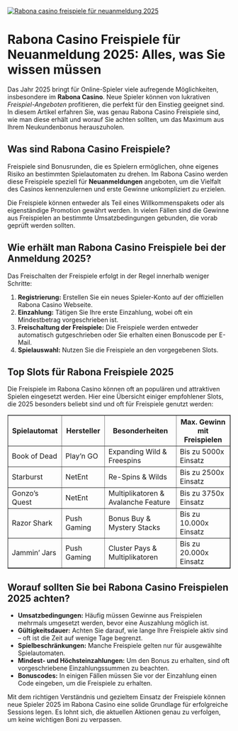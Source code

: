[![Rabona casino freispiele für neuanmeldung 2025](https://123-caf.pages.dev/gitsignup.png)](https://vrmoo.ru/Bt82HjjY)

<h1>Rabona Casino Freispiele für Neuanmeldung 2025: Alles, was Sie wissen müssen</h1>  <p>Das Jahr 2025 bringt für Online-Spieler viele aufregende Möglichkeiten, insbesondere im <strong>Rabona Casino</strong>. Neue Spieler können von lukrativen <em>Freispiel-Angeboten</em> profitieren, die perfekt für den Einstieg geeignet sind. In diesem Artikel erfahren Sie, was genau Rabona Casino Freispiele sind, wie man diese erhält und worauf Sie achten sollten, um das Maximum aus Ihrem Neukundenbonus herauszuholen.</p>  <h2>Was sind Rabona Casino Freispiele?</h2>  <p>Freispiele sind Bonusrunden, die es Spielern ermöglichen, ohne eigenes Risiko an bestimmten Spielautomaten zu drehen. Im Rabona Casino werden diese Freispiele speziell für <strong>Neuanmeldungen</strong> angeboten, um die Vielfalt des Casinos kennenzulernen und erste Gewinne unkompliziert zu erzielen.</p>  <p>Die Freispiele können entweder als Teil eines Willkommenspakets oder als eigenständige Promotion gewährt werden. In vielen Fällen sind die Gewinne aus Freispielen an bestimmte Umsatzbedingungen gebunden, die vorab geprüft werden sollten.</p>  <h2>Wie erhält man Rabona Casino Freispiele bei der Anmeldung 2025?</h2>  <p>Das Freischalten der Freispiele erfolgt in der Regel innerhalb weniger Schritte:</p>  <ol>   <li><strong>Registrierung:</strong> Erstellen Sie ein neues Spieler-Konto auf der offiziellen Rabona Casino Webseite.</li>   <li><strong>Einzahlung:</strong> Tätigen Sie Ihre erste Einzahlung, wobei oft ein Mindestbetrag vorgeschrieben ist.</li>   <li><strong>Freischaltung der Freispiele:</strong> Die Freispiele werden entweder automatisch gutgeschrieben oder Sie erhalten einen Bonuscode per E-Mail.</li>   <li><strong>Spielauswahl:</strong> Nutzen Sie die Freispiele an den vorgegebenen Slots.</li> </ol>  <h2>Top Slots für Rabona Freispiele 2025</h2>  <p>Die Freispiele im Rabona Casino können oft an populären und attraktiven Spielen eingesetzt werden. Hier eine Übersicht einiger empfohlener Slots, die 2025 besonders beliebt sind und oft für Freispiele genutzt werden:</p>  <table border="1" cellpadding="8" cellspacing="0">   <thead>     <tr>       <th>Spielautomat</th>       <th>Hersteller</th>       <th>Besonderheiten</th>       <th>Max. Gewinn mit Freispielen</th>     </tr>   </thead>   <tbody>     <tr>       <td>Book of Dead</td>       <td>Play’n GO</td>       <td>Expanding Wild & Freespins</td>       <td>Bis zu 5000x Einsatz</td>     </tr>     <tr>       <td>Starburst</td>       <td>NetEnt</td>       <td>Re-Spins & Wilds</td>       <td>Bis zu 2500x Einsatz</td>     </tr>     <tr>       <td>Gonzo’s Quest</td>       <td>NetEnt</td>       <td>Multiplikatoren & Avalanche Feature</td>       <td>Bis zu 3750x Einsatz</td>     </tr>     <tr>       <td>Razor Shark</td>       <td>Push Gaming</td>       <td>Bonus Buy & Mystery Stacks</td>       <td>Bis zu 10.000x Einsatz</td>     </tr>     <tr>       <td>Jammin’ Jars</td>       <td>Push Gaming</td>       <td>Cluster Pays & Multiplikatoren</td>       <td>Bis zu 20.000x Einsatz</td>     </tr>   </tbody> </table>  <h2>Worauf sollten Sie bei Rabona Casino Freispielen 2025 achten?</h2>  <ul>   <li><strong>Umsatzbedingungen:</strong> Häufig müssen Gewinne aus Freispielen mehrmals umgesetzt werden, bevor eine Auszahlung möglich ist.</li>   <li><strong>Gültigkeitsdauer:</strong> Achten Sie darauf, wie lange Ihre Freispiele aktiv sind – oft ist die Zeit auf wenige Tage begrenzt.</li>   <li><strong>Spielbeschränkungen:</strong> Manche Freispiele gelten nur für ausgewählte Spielautomaten.</li>   <li><strong>Mindest- und Höchsteinzahlungen:</strong> Um den Bonus zu erhalten, sind oft vorgeschriebene Einzahlungssummen zu beachten.</li>   <li><strong>Bonuscodes:</strong> In einigen Fällen müssen Sie vor der Einzahlung einen Code eingeben, um die Freispiele zu erhalten.</li> </ul>  <p>Mit dem richtigen Verständnis und gezieltem Einsatz der Freispiele können neue Spieler 2025 im Rabona Casino eine solide Grundlage für erfolgreiche Sessions legen. Es lohnt sich, die aktuellen Aktionen genau zu verfolgen, um keine wichtigen Boni zu verpassen.</p>
